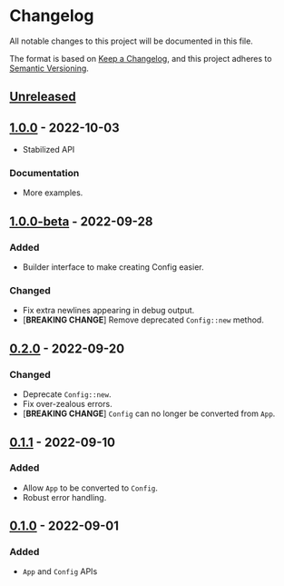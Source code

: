 # Changelog

All notable changes to this project will be documented in this file.

The format is based on [Keep a Changelog](https://keepachangelog.com/en/1.0.0/),
and this project adheres to [Semantic Versioning](https://semver.org/spec/v2.0.0.html).

## [Unreleased]

## [1.0.0] - 2022-10-03

- Stabilized API

### Documentation

- More examples.

## [1.0.0-beta] - 2022-09-28

### Added

- Builder interface to make creating Config easier.

### Changed

- Fix extra newlines appearing in debug output.
- [**BREAKING CHANGE**] Remove deprecated `Config::new` method.

## [0.2.0] - 2022-09-20

### Changed

- Deprecate `Config::new`.
- Fix over-zealous errors.
- [**BREAKING CHANGE**] `Config` can no longer be converted from `App`.

## [0.1.1] - 2022-09-10

### Added

- Allow `App` to be converted to `Config`.
- Robust error handling.

## [0.1.0] - 2022-09-01

### Added

- `App` and `Config` APIs

[Unreleased]: https://github.com/user/repo/compare/v1.0.0...HEAD
[1.0.0]: https://github.com/user/repo/releases/tag/v1.0.0
[1.0.0-beta]: https://github.com/user/repo/releases/tag/v1.0.0-beta
[0.2.0]: https://github.com/user/repo/releases/tag/v0.2.0
[0.1.1]: https://github.com/user/repo/releases/tag/v0.1.1
[0.1.0]: https://github.com/user/repo/releases/tag/v0.1.0
